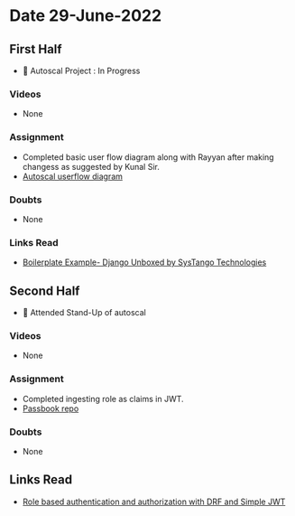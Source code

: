 # Date 29-June-2022

## First Half

- 🔄 Autoscal Project : In Progress

### Videos

- None

### Assignment

- Completed basic user flow diagram along with Rayyan after making changess as suggested by Kunal Sir.
- [Autoscal userflow diagram](https://docs.google.com/document/d/1tgdyHUUk3OHnv6jQo3j08ou7c5_b395baWozZ9P6X0w/edit#heading=h.i53tirbd39v4)

### Doubts

- None

### Links Read

- [Boilerplate Example- Django Unboxed by SysTango Technologies](https://github.com/SystangoTechnologies/DjangoUnboxed?utm_source=social%20media&utm_medium=medium)

## Second Half

- 🔄 Attended Stand-Up of autoscal

### Videos

- None

### Assignment

- Completed ingesting role as claims in JWT.
- [Passbook repo](https://github.com/sp18-interns/django-passbook/tree/PPG-001)

### Doubts

- None

## Links Read

- [Role based authentication and authorization with DRF and Simple JWT](https://python.plainenglish.io/role-based-authentication-and-authorization-with-djangorestframework-and-simplejwt-d9614d79995c)
